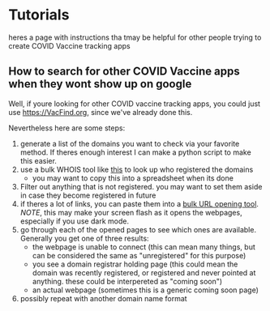 # Tutorials

heres a page with instructions tha tmay be helpful for other people trying to create COVID Vaccine tracking apps


## How to search for other COVID Vaccine apps when they wont show up on google

Well, if youre looking for other COVID vaccine tracking apps, you could just use https://VacFind.org, since we've already done this.


Nevertheless here are some steps:

1. generate a list of the domains you want to check via your favorite method. If theres enough interest I can make a python script to make this easier.
2. use a bulk WHOIS tool like [this](https://www.bulkseotools.com/bulk-whois-lookup.php) to look up who registered the domains
   - you may want to copy this into a spreadsheet when its done
3. Filter out anything that is not registered. you may want to set them aside in case they become registered in future
4. if theres a lot of links, you can paste them into a [bulk URL opening tool](https://www.10bestseo.com/url-opener/). *NOTE*, this may make your screen flash as it opens the webpages, especially if you use dark mode.
5. go through each of the opened pages to see which ones are available. Generally you get one of three results:
	- the webpage is unable to connect (this can mean many things, but can be considered the same as "unregistered" for this purpose)
	- you see a domain registrar holding page (this could mean the domain was recently registered, or registered and never pointed at anything. these could be interpereted as "coming soon")
	- an actual webpage (sometimes this is a generic coming soon page)
6. possibly repeat with another domain name format
